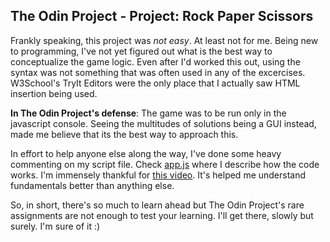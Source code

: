 ## The Odin Project - Project: Rock Paper Scissors

Frankly speaking, this project was *not easy*. At least not for me. Being new to programming, I've not yet figured out what is the best way to conceptualize the game logic. Even after I'd worked this out, using the syntax was not something that was often used in any of the excercises. W3School's TryIt Editors were the only place that I actually saw HTML insertion being used.

**In The Odin Project's defense**: The game was to be run only in the javascript console. Seeing the multitudes of solutions being a GUI instead, made me believe that its the best way to approach this.

In effort to help anyone else along the way, I've done some heavy commenting on my script file. Check [app.js](app.js) where I describe how the code works. I'm immensely thankful for [this video](https://www.youtube.com/watch?v=Qqy8Ov3NWvQ&t=873s). It's helped me understand fundamentals better than anything else.


So, in short, there's so much to learn ahead but The Odin Project's rare assignments are not enough to test your learning. I'll get there, slowly but surely. I'm sure of it :)
